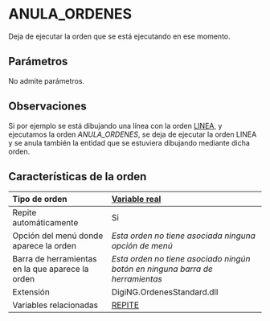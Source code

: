# ANULA\_ORDENES

Deja de ejecutar la orden que se está ejecutando en ese momento.

## Parámetros

No admite parámetros.

## Observaciones

Si por ejemplo se está dibujando una línea con la orden [LINEA](/digi3d-net/referencia/ventana-de-dibujo/ordenes/a/LINEA.html), y ejecutamos la orden _ANULA\_ORDENES_, se deja de ejecutar la orden LINEA y se anula también la entidad que se estuviera dibujando mediante dicha orden.

## Características de la orden

| Tipo de orden | [Variable real](anula-ordenes.md) |
| :--- | :--- |
| Repite automáticamente | Si |
| Opción del menú donde aparece la orden | _Esta orden no tiene asociada ninguna opción de menú_ |
| Barra de herramientas en la que aparece la orden | _Esta orden no tiene asociado ningún botón en ninguna barra de herramientas_ |
| Extensión | DigiNG.OrdenesStandard.dll |
| Variables relacionadas | [REPITE](/digi3d-net/referencia/ventana-de-dibujo/ordenes/a/REPITE.html) |

